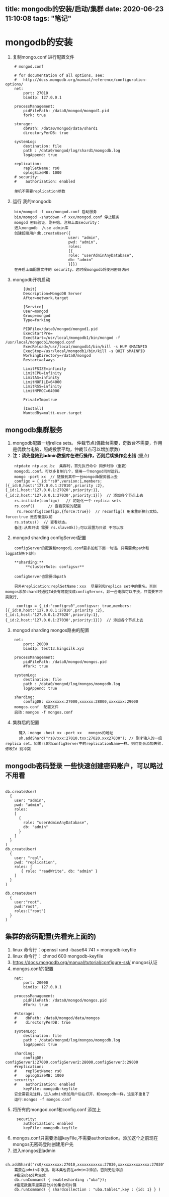 title: mongodb的安装/启动/集群
date: 2020-06-23 11:10:08
tags: "笔记"
---------
# mongodb的安装
1. 复制mongo.conf 进行配置文件
```
	# mongod.conf

	# for documentation of all options, see:
	#   http://docs.mongodb.org/manual/reference/configuration-options/
	net:
		port: 27010
		bindIp: 127.0.0.1

	processManagement:
		pidFilePath: /data0/mongod/mongod1.pid
		fork: true

	storage:
		dbPath: /data0/mongod/data/shard1
		directoryPerDB: true

	systemLog:
		destination: file
		path : /data0/mongod/log/shard1/mongodb.log
		logAppend: true

	replication:
		replSetName: rs0 
		oplogSizeMB: 1000
	# security:
	#    authorization: enabled

	单机不需要replication参数
```

2. 运行 我的mongodb
```
	bin/mongod -f xxx/mongod.conf 启动服务
	bin/mongod -shutdown -f xxx/mongod.conf 停止服务
	mongod 密码验证，刚开始。注释上面security：
	进入mongodb  /use admin库
	创建超级用户db.createUser({
							user: "admin",
							pwd: "admin",
							roles:
							[{
							role: "userAdminAnyDatabase",
							db: "admin"
							}]})
	在开启上面配置文件的 security。这时候mongodb将使用密码访问
```

3. mongodb开机启动
```
		[Unit]
		Description=MongoDB Server
		After=network.target

		[Service]
		User=mongod
		Group=mongod
		Type=forking

		PIDFile=/data0/mongod/mongod1.pid
		ExecStartPre=
		ExecStart=/usr/local/mongodb1/bin/mongod -f /usr/local/mongodb1/mongod.conf
		ExecReload=/usr/local/mongodb1/bin/kill -s HUP $MAINPID
		ExecStop=/usr/local/mongodb1/bin/kill -s QUIT $MAINPID
		WorkingDirectory=/data0/mongod
		Restart=always

		LimitFSIZE=infinity
		LimitCPU=infinity
		LimitAS=infinity
		LimitNOFILE=64000
		LimitRSS=infinity
		LimitNPROC=64000

		PrivateTmp=true

		[Install]
		WantedBy=multi-user.target
```

## mongodb集群服务
1.  mongodb配置一组relica sets。 仲裁节点(偶数台需要，奇数台不需要，作用是偶数台电脑，照成投票平均，仲裁节点可以增加票数)
2. **注：请先登陆到admin数据库在进行操作，否则后续操作会出错** (重点)
```
	ntpdate ntp.api.bz  集群时，首先执行命令 同步时钟（重要）
	mongod1.conf。可以多复制几个，使用一个mongod同时运行。
	mongo -port xx  // 链接到其中一台mongodb服务器上去
	configx = {_id:"rs0",version:1,members:[{_id:0,host:'127.0.0.1:27010',priority :2},{_id:1,host:'127.0.0.1:27020',priority:1},{_id:2,host:'127.0.0.1:27030',priority:1}]}  // 添加各个节点上去
	rs.initiate(configx)   // 初始化一个 replica sets
	rs.conf()      // 查看获取的配置
	 rs.reconfig(configx,{force:true})  // reconfig() 用来重新执行文档，force:true 是否覆盖以前
	rs.status()  // 查看状态。
	备注:从库只读 需要 rs.slaveOk();可以设置为只读 不可以写
```

2. mongod sharding configServer配置
```
	configServer的配置和mongod1.conf要多加如下面一句话。只需要dbpath和logpath换下就行

	**sharding:**
 		 **clusterRole: configsvr**

	configServer也需要dbpath

	另外#replication:replSetName：xxx  尽量别和replica set中的重名。否则mongos添加shard时通过Id会有可能找成configServer。非一台电脑可以不换，只需要不冲突就行,

	 configx = {_id:"configrs0",configsvr: true,members:[{_id:0,host:'127.0.0.1:27010',priority :2},{_id:1,host:'127.0.0.1:27020',priority:1},{_id:2,host:'127.0.0.1:27030',priority:1}]}  // 添加各个节点上去
```

3. mongod sharding mongos路由的配置
```
	net:
		port: 20000
		bindIp: test13.kingsilk.xyz

	processManagement:
		pidFilePath: /data0/mongod/mongos.pid
		#fork: true

	systemLog:
		destination: file
		path : /data0/mongod/log/mongos/mongodb.log
		logAppend: true

	sharding:
		configDB: xxxxxxxx:27000,xxxxxx:28000,xxxxxxx:29000
	mongos.conf  配置文件
	启动：mongos -f mongos.conf
```

4. 集群后的配置
```
	  键入：mongo -host xx -port xx   mongos的地址
	  sh.addShard("rs0/xxx:27010,txx:27020,xxx27030"); // 刚才输入的一组replica set。如果rs0和configServer中的replicationName一样。则可能会添加失败.修改Id 别冲突
```

## mongodb密码登录 一些快速创建密码账户，可以略过不用看

```

db.createUser(
  {
    user: "admin",
    pwd: "admin",
    roles:
    [
      {
        role: "userAdminAnyDatabase",
        db: "admin"
      }
    ]
  }
)
db.createUser(
  {
    user: "repl",
    pwd: "replication",
    roles: [
       { role: "readWrite", db: "admin" }
    ]
  }
)

db.createUser(
  {
    user:"root",
    pwd:"root",
    roles:["root"]
  }
)
```

##  集群的密码配置(先看完上面的)
1. linux 命令行：openssl rand -base64 741 > mongodb-keyfile
2. linux 命令行： chmod 600 mongodb-keyfile
3. https://docs.mongodb.org/manual/tutorial/configure-ssl/ mongos认证
4. mongos.conf的配置
```
	net:
		port: 20000
		bindIp: 127.0.0.1

	processManagement:
		pidFilePath: /data0/mongod/mongos.pid
		#fork: true

	#storage:
	#    dbPath: /data0/mongod/data/mongos
	#    directoryPerDB: true

	systemLog:
		destination: file
		path : /data0/mongod/log/mongos/mongodb.log
		logAppend: true

	sharding:
		configDB: configServer1:27000,configServer2:28000,configServer3:29000
	#replication:
	#    replSetName: rs0
	#    oplogSizeMB: 1000
	security:
	#    authorization: enabled
		keyFile: mongodb-keyfile
	安全需要先注释，进入admin添加用户后在打开，和mongodb一样，这里不重复了
	运行:mongos -f mongos.conf
```

5. 将所有的mongod.conf和config.conf 添加上 
```
	 security:
		authorization: enabled
		keyFile: mongodb-keyfile
```

6. mongos.conf只需要添加keyFile,不需要authorization。添加这个之前现在mongos无密码登陆创建用户先
7. 进入mongos到admin
```
	sh.addShard("rs0/xxxxxxxx:27010,xxxxxxxxxxx:27030,xxxxxxxxxxxxxx:27030");
	需要在admin中添加。副本集也要在admin中添加，否则无法添加
	#指定uba分片生效
	db.runCommand( { enablesharding :"uba"});
	#指定数据库里需要分片的集合和片键
	db.runCommand( { shardcollection : "uba.table1",key : {id: 1} } )
```
